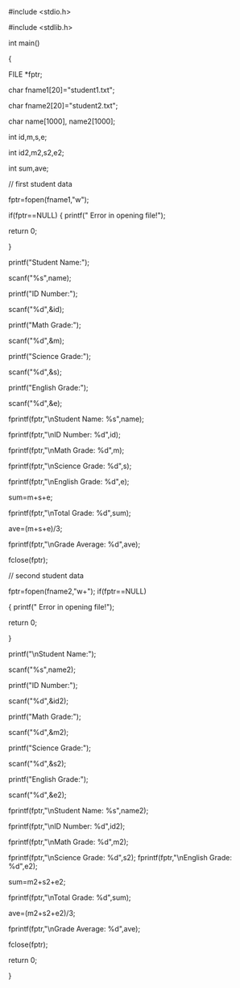 #include <stdio.h>

#include <stdlib.h>

int main()

{

FILE *fptr; 

char fname1[20]="student1.txt";

char fname2[20]="student2.txt";

char name[1000], name2[1000];

int id,m,s,e;

int id2,m2,s2,e2;

int sum,ave;

// first student data

fptr=fopen(fname1,"w");

if(fptr==NULL) { printf(" Error in opening file!");

return 0; 

}

printf("Student Name:");

scanf("%s",name);

printf("ID Number:");

scanf("%d",&id);

printf("Math Grade:");

scanf("%d",&m);

printf("Science Grade:");

scanf("%d",&s);

printf("English Grade:");

scanf("%d",&e);

fprintf(fptr,"\nStudent Name: %s",name);

fprintf(fptr,"\nID Number: %d",id);

fprintf(fptr,"\nMath Grade: %d",m);

fprintf(fptr,"\nScience Grade: %d",s);

fprintf(fptr,"\nEnglish Grade: %d",e);

sum=m+s+e;

fprintf(fptr,"\nTotal Grade: %d",sum);

ave=(m+s+e)/3;

fprintf(fptr,"\nGrade Average: %d",ave);

fclose(fptr);

// second student data

fptr=fopen(fname2,"w+");	 if(fptr==NULL) 

{ printf(" Error in opening file!");

return 0; 

}

printf("\nStudent Name:");

scanf("%s",name2);

printf("ID Number:");

scanf("%d",&id2);

printf("Math Grade:");

scanf("%d",&m2);

printf("Science Grade:");

scanf("%d",&s2);

printf("English Grade:");

scanf("%d",&e2);

fprintf(fptr,"\nStudent Name: %s",name2);

fprintf(fptr,"\nID Number: %d",id2);

fprintf(fptr,"\nMath Grade: %d",m2);

fprintf(fptr,"\nScience Grade: %d",s2); fprintf(fptr,"\nEnglish Grade: %d",e2);

sum=m2+s2+e2;

fprintf(fptr,"\nTotal Grade: %d",sum);

ave=(m2+s2+e2)/3;

fprintf(fptr,"\nGrade Average: %d",ave);

fclose(fptr);

return 0; 

}
